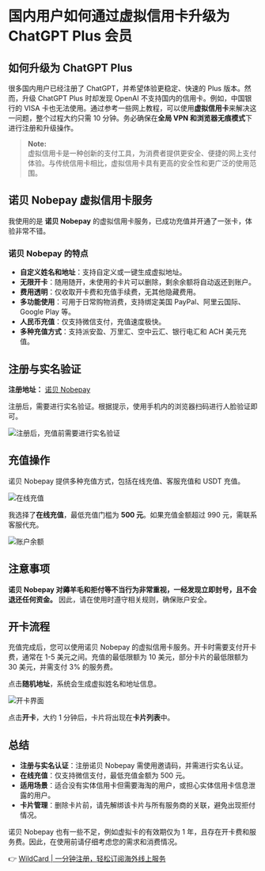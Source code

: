 # 国内用户如何通过虚拟信用卡升级为 ChatGPT Plus 会员

## 如何升级为 ChatGPT Plus

很多国内用户已经注册了 ChatGPT，并希望体验更稳定、快速的 Plus 版本。然而，升级 ChatGPT Plus 时却发现 OpenAI 不支持国内的信用卡。例如，中国银行的 VISA 卡也无法使用。通过参考一些网上教程，可以使用**虚拟信用卡**来解决这一问题，整个过程大约只需 10 分钟。务必确保在**全局 VPN 和浏览器无痕模式**下进行注册和升级操作。

> **Note:**  
> 虚拟信用卡是一种创新的支付工具，为消费者提供更安全、便捷的网上支付体验。与传统信用卡相比，虚拟信用卡具有更高的安全性和更广泛的使用范围。

## 诺贝 Nobepay 虚拟信用卡服务

我使用的是 **诺贝 Nobepay** 的虚拟信用卡服务，已成功充值并开通了一张卡，体验非常不错。

### 诺贝 Nobepay 的特点

- **自定义姓名和地址**：支持自定义或一键生成虚拟地址。
- **无限开卡**：随用随开，未使用的卡片可以删除，剩余余额将自动返还到账户。
- **费用透明**：仅收取开卡费和充值手续费，无其他隐藏费用。
- **多功能使用**：可用于日常购物消费，支持绑定美国 PayPal、阿里云国际、Google Play 等。
- **人民币充值**：仅支持微信支付，充值速度极快。
- **多种充值方式**：支持派安盈、万里汇、空中云汇、银行电汇和 ACH 美元充值。

## 注册与实名验证

**注册地址：** [诺贝 Nobepay](https://nobepay.com/app/login?type=azmzep&code=ACCPAY)

注册后，需要进行实名验证。根据提示，使用手机内的浏览器扫码进行人脸验证即可。

![注册后，充值前需要进行实名验证](https://bbtdd.com/img/201310170163.webp)

## 充值操作

诺贝 Nobepay 提供多种充值方式，包括在线充值、客服充值和 USDT 充值。

![在线充值](https://bbtdd.com/img/27963060667.webp)

我选择了**在线充值**，最低充值门槛为 **500 元**。如果充值金额超过 990 元，需联系客服代充。

![账户余额](https://bbtdd.com/img/417584733.webp)

## 注意事项

**诺贝 Nobepay 对薅羊毛和拒付等不当行为非常重视，一经发现立即封号，且不会退还任何资金。** 因此，请在使用时遵守相关规则，确保账户安全。

## 开卡流程

充值完成后，您可以使用诺贝 Nobepay 的虚拟信用卡服务。开卡时需要支付开卡费，通常在 1-5 美元之间。充值的最低限额为 10 美元，部分卡片的最低限额为 30 美元，并需支付 3% 的服务费。

点击**随机地址**，系统会生成虚拟姓名和地址信息。

![开卡界面](https://bbtdd.com/img/334501468857.webp)

点击**开卡**，大约 1 分钟后，卡片将出现在**卡片列表**中。

## 总结

- **注册与实名认证**：注册诺贝 Nobepay 需使用邀请码，并需进行实名认证。
- **在线充值**：仅支持微信支付，最低充值金额为 500 元。
- **适用场景**：适合没有实体信用卡但需要海淘的用户，或担心实体信用卡信息泄露的用户。
- **卡片管理**：删除卡片前，请先解绑该卡片与所有服务商的关联，避免出现拒付情况。

诺贝 Nobepay 也有一些不足，例如虚拟卡的有效期仅为 1 年，且存在开卡费和服务费。因此，在使用前请仔细考虑您的需求和消费情况。

👉 [WildCard | 一分钟注册，轻松订阅海外线上服务](https://bbtdd.com/WildCard)